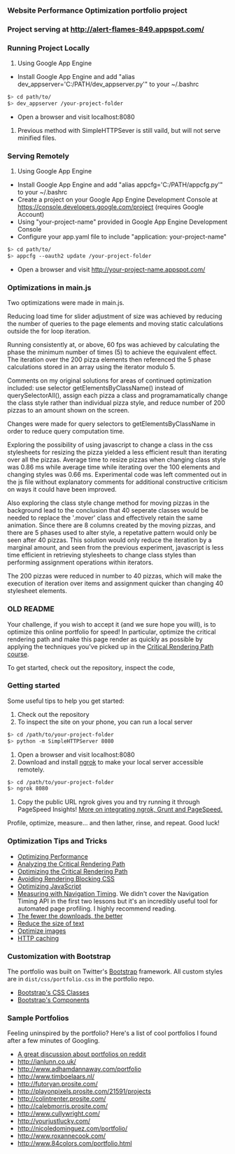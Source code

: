 ### Website Performance Optimization portfolio project

### Project serving at http://alert-flames-849.appspot.com/

### Running Project Locally

1. Using Google App Engine
- Install Google App Engine and add "alias dev_appserver='C:/PATH/dev_appserver.py'" to your ~/.bashrc

```bash
$> cd path/to/
$> dev_appserver /your-project-folder
```

- Open a browser and visit localhost:8080

1. Previous method with SimpleHTTPSever is still vaild, but will not serve minified files.

### Serving Remotely

1. Using Google App Engine
- Install Google App Engine and add "alias appcfg='C:/PATH/appcfg.py'" to your ~/.bashrc
- Create a project on your Google App Engine Development Console at https://console.developers.google.com/project
(requires Google Account)
- Using "your-project-name" provided in Google App Engine Development Console
- Configure your app.yaml file to include "application: your-project-name"

```bash
$> cd path/to/
$> appcfg --oauth2 update /your-project-folder
```

- Open a browser and visit http://your-project-name.appspot.com/

### Optimizations in main.js

Two optimizations were made in main.js.

Reducing load time for slider adjustment of size was achieved by reducing the number of queries to the page elements and moving static calculations outside the for loop iteration.

Running consistently at, or above, 60 fps was achieved by calculating the phase the minimum number of times (5) to achieve the equivalent effect. The iteration over the 200 pizza elements then referenced the 5 phase calculations stored in an array using the iterator modulo 5.

Comments on my original solutions for areas of continued optimization included: use selector getElementsByClassName() instead of querySelectorAll(), assign each pizza a class and programamatically change the class style rather than individual pizza style, and reduce number of 200 pizzas to an amount shown on the screen.

Changes were made for query selectors to getElementsByClassName in order to reduce query computation time.

Exploring the possibility of using javascript to change a class in the css stylesheets for resizing the pizza yielded a less efficient result than iterating over all the pizzas. Average time to resize pizzas when changing class style was 0.86 ms while average time while iterating over the 100 elements and changing styles was 0.66 ms. Experimental code was left commented out in the js file without explanatory comments for additional constructive criticism on ways it could have been improved.

Also exploring the class style change method for moving pizzas in the background lead to the conclusion that 40 seperate classes would be needed to replace the '.mover' class and effectively retain the same animation.
Since there are 8 columns created by the moving pizzas, and there are 5 phases used to alter style, a repetative pattern would only be seen after 40 pizzas. This solution would only reduce the iteration by a marginal amount, and seen from the previous experiment, javascript is less time efficient in retrieving stylesheets to change class styles than performing assignment operations within iterators.

The 200 pizzas were reduced in number to 40 pizzas, which will make the execution of iteration over items and assignment quicker than changing 40 stylesheet elements.

### OLD README
Your challenge, if you wish to accept it (and we sure hope you will), is to optimize this online portfolio for speed! In particular, optimize the critical rendering path and make this page render as quickly as possible by applying the techniques you've picked up in the [Critical Rendering Path course](https://www.udacity.com/course/ud884).

To get started, check out the repository, inspect the code,

### Getting started

Some useful tips to help you get started:

1. Check out the repository
1. To inspect the site on your phone, you can run a local server

  ```bash
  $> cd /path/to/your-project-folder
  $> python -m SimpleHTTPServer 8080
  ```

1. Open a browser and visit localhost:8080
1. Download and install [ngrok](https://ngrok.com/) to make your local server accessible remotely.

  ``` bash
  $> cd /path/to/your-project-folder
  $> ngrok 8080
  ```

1. Copy the public URL ngrok gives you and try running it through PageSpeed Insights! [More on integrating ngrok, Grunt and PageSpeed.](http://www.jamescryer.com/2014/06/12/grunt-pagespeed-and-ngrok-locally-testing/)

Profile, optimize, measure... and then lather, rinse, and repeat. Good luck!

### Optimization Tips and Tricks
* [Optimizing Performance](https://developers.google.com/web/fundamentals/performance/ "web performance")
* [Analyzing the Critical Rendering Path](https://developers.google.com/web/fundamentals/performance/critical-rendering-path/analyzing-crp.html "analyzing crp")
* [Optimizing the Critical Rendering Path](https://developers.google.com/web/fundamentals/performance/critical-rendering-path/optimizing-critical-rendering-path.html "optimize the crp!")
* [Avoiding Rendering Blocking CSS](https://developers.google.com/web/fundamentals/performance/critical-rendering-path/render-blocking-css.html "render blocking css")
* [Optimizing JavaScript](https://developers.google.com/web/fundamentals/performance/critical-rendering-path/adding-interactivity-with-javascript.html "javascript")
* [Measuring with Navigation Timing](https://developers.google.com/web/fundamentals/performance/critical-rendering-path/measure-crp.html "nav timing api"). We didn't cover the Navigation Timing API in the first two lessons but it's an incredibly useful tool for automated page profiling. I highly recommend reading.
* <a href="https://developers.google.com/web/fundamentals/performance/optimizing-content-efficiency/eliminate-downloads.html">The fewer the downloads, the better</a>
* <a href="https://developers.google.com/web/fundamentals/performance/optimizing-content-efficiency/optimize-encoding-and-transfer.html">Reduce the size of text</a>
* <a href="https://developers.google.com/web/fundamentals/performance/optimizing-content-efficiency/image-optimization.html">Optimize images</a>
* <a href="https://developers.google.com/web/fundamentals/performance/optimizing-content-efficiency/http-caching.html">HTTP caching</a>

### Customization with Bootstrap
The portfolio was built on Twitter's <a href="http://getbootstrap.com/">Bootstrap</a> framework. All custom styles are in `dist/css/portfolio.css` in the portfolio repo.

* <a href="http://getbootstrap.com/css/">Bootstrap's CSS Classes</a>
* <a href="http://getbootstrap.com/components/">Bootstrap's Components</a>

### Sample Portfolios

Feeling uninspired by the portfolio? Here's a list of cool portfolios I found after a few minutes of Googling.

* <a href="http://www.reddit.com/r/webdev/comments/280qkr/would_anybody_like_to_post_their_portfolio_site/">A great discussion about portfolios on reddit</a>
* <a href="http://ianlunn.co.uk/">http://ianlunn.co.uk/</a>
* <a href="http://www.adhamdannaway.com/portfolio">http://www.adhamdannaway.com/portfolio</a>
* <a href="http://www.timboelaars.nl/">http://www.timboelaars.nl/</a>
* <a href="http://futoryan.prosite.com/">http://futoryan.prosite.com/</a>
* <a href="http://playonpixels.prosite.com/21591/projects">http://playonpixels.prosite.com/21591/projects</a>
* <a href="http://colintrenter.prosite.com/">http://colintrenter.prosite.com/</a>
* <a href="http://calebmorris.prosite.com/">http://calebmorris.prosite.com/</a>
* <a href="http://www.cullywright.com/">http://www.cullywright.com/</a>
* <a href="http://yourjustlucky.com/">http://yourjustlucky.com/</a>
* <a href="http://nicoledominguez.com/portfolio/">http://nicoledominguez.com/portfolio/</a>
* <a href="http://www.roxannecook.com/">http://www.roxannecook.com/</a>
* <a href="http://www.84colors.com/portfolio.html">http://www.84colors.com/portfolio.html</a>

